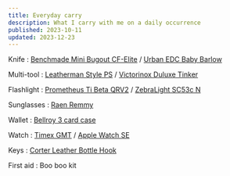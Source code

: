 ```yaml
---
title: Everyday carry
description: What I carry with me on a daily occurrence
published: 2023-10-11
updated: 2023-12-23
---
```


Knife
: [Benchmade Mini Bugout CF-Elite][bugout] / [Urban EDC Baby Barlow][barlow]

Multi-tool
: [Leatherman Style PS][stylePs] / [Victorinox Duluxe Tinker][tinker]

Flashlight
: [Prometheus Ti Beta QRV2][betaQRV2] / [ZebraLight SC53c N][zebralightSC53c]

Sunglasses
: [Raen Remmy][remmy]

Wallet
: [Bellroy 3 card case][3cardCase]

Watch
: [Timex GMT][gmt] / [Apple Watch SE][appleWatch]

Keys
: [Corter Leather Bottle Hook][bottlehook]

First aid
: Boo boo kit

[bugout]: https://www.benchmade.com/products/533bk-2-mini-bugout
[barlow]: https://urbanedcsupply.com/products/baby-barlow
[betaQRV2]: https://darksucks.com/products/beta-qrv2-titanium
[zebralightSC53c]: https://www.zebralight.com/SC53c-N-Neutral-White-High-CRI-AA-Flashlight_p_249.html
[remmy]: https://raen.com/collections/collection-remmy
[appleWatch]: https://www.apple.com/apple-watch-se/
[3cardCase]: https://bellroy.com/products/phone-case-3-card
[gmt]: https://www.timex.com/q-timex-gmt-38mm-stainless-steel-bracelet-watch/Q-Timex-GMT-38mm-Stainless-Steel-Bracelet-Watch.html
[bottlehook]: https://corterleather.com/products/bottlehook
[stylePs]: https://www.leatherman.com/style-ps-25.html
[tinker]: https://www.victorinox.com/us/en/Products/Swiss-Army-Knives/Medium-Pocket-Knives/Deluxe-Tinker/p/1.4723
